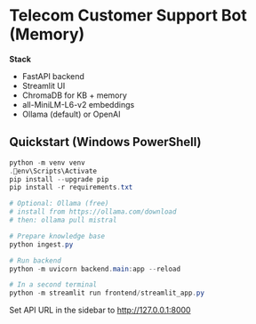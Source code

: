 # Telecom Customer Support Bot (Memory)

**Stack**
- FastAPI backend
- Streamlit UI
- ChromaDB for KB + memory
- all-MiniLM-L6-v2 embeddings
- Ollama (default) or OpenAI

## Quickstart (Windows PowerShell)

```ps1
python -m venv venv
.env\Scripts\Activate
pip install --upgrade pip
pip install -r requirements.txt

# Optional: Ollama (free)
# install from https://ollama.com/download
# then: ollama pull mistral

# Prepare knowledge base
python ingest.py

# Run backend
python -m uvicorn backend.main:app --reload

# In a second terminal
python -m streamlit run frontend/streamlit_app.py
```
Set API URL in the sidebar to http://127.0.0.1:8000
